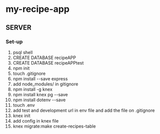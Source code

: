 # my-recipe-app
## SERVER
### Set-up
1. psql shell
2. CREATE DATABASE recipeAPP
3. CREATE DATABASE recipeAPPtest
4. npm init
5. touch .gitignore
6. npm install --save express
7. add node_modules/ in gitignore
8. npm install -g knex
9. npm install knex pg --save
10. npm install dotenv --save
11. touch .env
12. add test  and development url in env file and add the file on .gitignore 
13. knex init
14. add config in knex file
15. knex migrate:make create-recipes-table


